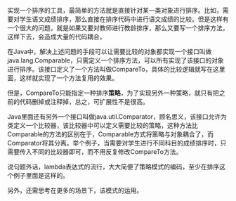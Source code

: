 实现一个排序的工具，最简单的方法就是直接针对某一类对象进行排序。比如，需要对学生语文成绩排序，那么直接在排序代码中进行语文成绩的比较。但是这样有一个很大的问题，就是如果又要对教师进行教龄排序，那么又要写一个排序方法，这样下去，会造成大量的代码耦合。

在Java中，解决上述问题的手段可以让需要比较的对象都实现一个接口叫做java.lang.Comparable，只需定义一个排序方法，可以所有实现了该接口的对象进行排序。该接口定义了一个方法叫做CompareTo，具体的比较逻辑就写在这里面，这样就实现了一个方法复用的效果。

但是，CompareTo只能指定一种排序**策略**，为了实现另外一种策略，就只有把之前的代码删掉或注释掉，总之，可扩展性不是很高。

Java里面还有另外一个接口叫做java.util.Comparator，顾名思义，该接口允许为类定义一个比较器，该比较器中可以定义需要比较的策略，这种方法比Comparable的方法的区别在于，Comparable方式将策略与对象耦合了，而Comparator将其分离。举个例子，当需要对学生进行不同科目的成绩排序时，只需要传入不同的比较器即可，而不用反复修改CompareTo方法。

说句题外话，lambda表达式的流行，大大简便了策略模式的编码，至少在排序这个例子里面是这样的。



另外，还需思考在更多的场景下，该模式的运用。